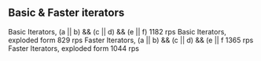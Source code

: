 ## Basic & Faster iterators

Basic Iterators, (a || b) && (c || d) && (e || f)   1182 rps
Basic Iterators, exploded form                      829 rps
Faster Iterators, (a || b) && (c || d) && (e || f   1365 rps
Faster Iterators, exploded form                     1044 rps
